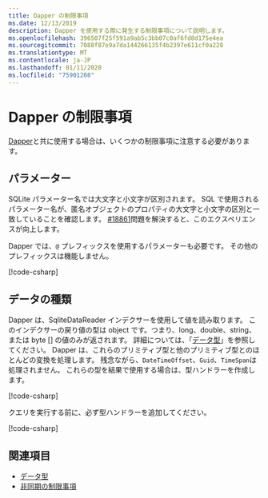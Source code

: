 ```yaml
---
title: Dapper の制限事項
ms.date: 12/13/2019
description: Dapper を使用する際に発生する制限事項について説明します。
ms.openlocfilehash: 396507f25f591a9ab5c3bb07c0af6fd8d175e4ea
ms.sourcegitcommit: 7088f87e9a7da144266135f4b2397e611cf0a228
ms.translationtype: MT
ms.contentlocale: ja-JP
ms.lasthandoff: 01/11/2020
ms.locfileid: "75901208"
---
```

# <a name="dapper-limitations"></a>Dapper の制限事項

[Dapper](https://stackexchange.github.io/Dapper/)と共に使用する場合は、いくつかの制限事項に注意する必要があります。

## <a name="parameters"></a>パラメーター

SQLite パラメーター名では大文字と小文字が区別されます。 SQL で使用されるパラメーター名が、匿名オブジェクトのプロパティの大文字と小文字の区別と一致していることを確認します。 [#18861](https://github.com/dotnet/efcore/issues/18861)問題を解決すると、このエクスペリエンスが向上します。

Dapper では、`@` プレフィックスを使用するパラメーターも必要です。 その他のプレフィックスは機能しません。

[!code-csharp[](../../../../samples/snippets/standard/data/sqlite/DapperSample/Program.cs?name=snippet_Parameter)]

## <a name="data-types"></a>データの種類

Dapper は、SqliteDataReader インデクサーを使用して値を読み取ります。 このインデクサーの戻り値の型は object です。つまり、long、double、string、または byte [] の値のみが返されます。 詳細については、「[データ型](types.md)」を参照してください。 Dapper は、これらのプリミティブ型と他のプリミティブ型とのほとんどの変換を処理します。 残念ながら、`DateTimeOffset`、`Guid`、`TimeSpan`は処理されません。 これらの型を結果で使用する場合は、型ハンドラーを作成します。

[!code-csharp[](../../../../samples/snippets/standard/data/sqlite/DapperSample/Program.cs?name=snippet_TypeHandlers)]

クエリを実行する前に、必ず型ハンドラーを追加してください。

[!code-csharp[](../../../../samples/snippets/standard/data/sqlite/DapperSample/Program.cs?name=snippet_AddTypeHandlers)]

## <a name="see-also"></a>関連項目

* [データ型](types.md)
* [非同期の制限事項](async.md)
